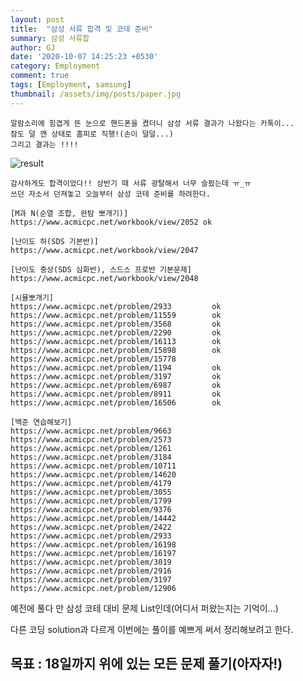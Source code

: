 ```yaml
---
layout: post
title:  "삼성 서류 합격 및 코테 준비"
summary: 삼성 서류합
author: GJ
date: '2020-10-07 14:25:23 +0530'
category: Employment
comment: true
tags: [Employment, samsung]
thumbnail: /assets/img/posts/paper.jpg
---
```


    알람소리에 힘겹게 뜬 눈으로 핸드폰을 켰더니 삼성 서류 결과가 나왔다는 카톡이...
    잠도 덜 깬 상태로 홈피로 직행!(손이 덜덜...)
    그리고 결과는 !!!!

![result](https://drive.google.com/uc?export=view&id=1MsTCrXPc8SfSYSrIjhaOZOcgIE2SmGph)

    감사하게도 합격이었다!! 상반기 때 서류 광탈해서 너무 슬펐는데 ㅠ_ㅠ
    쓰던 자소서 던져놓고 오늘부터 삼성 코테 준비를 하려한다.


```
[M과 N(순열 조합, 완탐 뽀개기)]
https://www.acmicpc.net/workbook/view/2052 ok

[난이도 하(SDS 기본반)]
https://www.acmicpc.net/workbook/view/2047

[난이도 중상(SDS 심화반), 스드스 프로반 기본문제]
https://www.acmicpc.net/workbook/view/2048

[시뮬뽀개기]
https://www.acmicpc.net/problem/2933         ok
https://www.acmicpc.net/problem/11559        ok
https://www.acmicpc.net/problem/3568         ok
https://www.acmicpc.net/problem/2290         ok
https://www.acmicpc.net/problem/16113        ok
https://www.acmicpc.net/problem/15898        ok
https://www.acmicpc.net/problem/15778
https://www.acmicpc.net/problem/1194         ok
https://www.acmicpc.net/problem/3197         ok
https://www.acmicpc.net/problem/6987         ok
https://www.acmicpc.net/problem/8911         ok
https://www.acmicpc.net/problem/16506        ok

[백준 연습해보기]
https://www.acmicpc.net/problem/9663
https://www.acmicpc.net/problem/2573
https://www.acmicpc.net/problem/1261
https://www.acmicpc.net/problem/3184
https://www.acmicpc.net/problem/10711
https://www.acmicpc.net/problem/14620
https://www.acmicpc.net/problem/4179
https://www.acmicpc.net/problem/3055
https://www.acmicpc.net/problem/1799
https://www.acmicpc.net/problem/9376
https://www.acmicpc.net/problem/14442
https://www.acmicpc.net/problem/2422
https://www.acmicpc.net/problem/2933
https://www.acmicpc.net/problem/16198
https://www.acmicpc.net/problem/16197
https://www.acmicpc.net/problem/3019
https://www.acmicpc.net/problem/2916
https://www.acmicpc.net/problem/3197
https://www.acmicpc.net/problem/12906
```

예전에 풀다 만 삼성 코테 대비 문제 List인데(어디서 퍼왔는지는 기억이...)

다른 코딩 solution과 다르게 이번에는 풀이를 예쁘게 써서 정리해보려고 한다.

## 목표 : 18일까지 위에 있는 모든 문제 풀기(아자자!)
